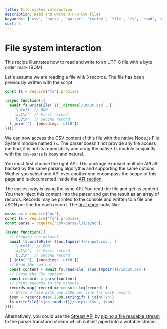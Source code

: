 ```yaml
---
title: File system interaction
description: Read and write UTF-8 CSV files 
keywords: ['csv', 'parse', 'parser', 'recipe', 'file', 'fs', 'read', 'write', 'utf8', 'utf-8', 'bom']
sort: 5
---
```


# File system interaction

This recipe illustrates how to read and write to an UTF-8 file with a byte order mark (BOM).

Let's assume we are reading a file with 3 records. The file has been previously
written with the script:

```js
const fs = require('fs').promises

(async function(){
  await fs.writeFile(`${__dirname}/input.csv`, [
    '\ufeff' // BOM
    'a,1\n'  // First record
    'b,2\n'  // Second record
  ].join(''), {encoding: 'utf8'})
})()
```

We can now access the CSV content of this file with the native Node.js File System module named `fs`. The parser doesn't not provide any file access method, it is not its reponsibilty and using the native `fs` module conjointly with the `csv-parse` is easy and natural.

You must first choose the right API. This package exposed multiple API all backed by the same parsing algorythm and supporting the same options. Wether you select one API over another one encompass the scope of this page and is documented inside the [API section]('/parse/api/').

The easiest way is using the sync API. You read the file and get its content. You then inject this content into the parser and get the result as an array of records. Records may be printed to the console and written to a file one JSON per line for each record. The [final code](https://github.com/adaltas/node-csv-parse/blob/master/samples/recipies.file.js) looks like:

```js
const os = require('os');
const fs = require('fs').promises;
const parse = require('csv-parse/lib/sync');

(async function(){
  // Prepare the dataset
  await fs.writeFile(`${os.tmpdir()}/input.csv`, [
    '\ufeff', // BOM
    'a,1\n',  // First record
    'b,2\n'  // Second record
  ].join(''), {encoding: 'utf8'})
  // Read the content
  const content = await fs.readFile(`${os.tmpdir()}/input.csv`)
  // Parse the CSV content
  const records = parse(content)
  // Print records to the console
  records.map( record => console.log(record) )
  // Write a file with one JSON per line for each record
  json = records.map( JSON.stringify ).join('\n')
  fs.writeFile(`${os.tmpdir()}/output.csv`, json)
})()
```

Alternatively, you could use the [Stream API](/parse/api/stream/) by [piping a file readable stream](/parse/recipies/stream_pipe/) to the parser transform stream which is itself piped into a writable stream.
